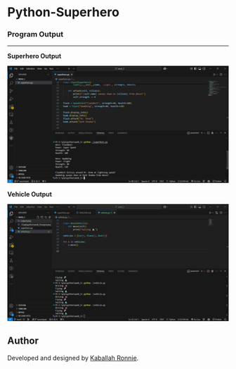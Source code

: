 ﻿# Python-Superhero
### Program Output

---

**Superhero Output**

![Output](output.png "Superhero Output")

**Vehicle Output**

![Output](vehicle-output.png "Vehicle Output")

## Author
Developed and designed by [Kaballah Ronnie](https://kaballah.netlify.app).

